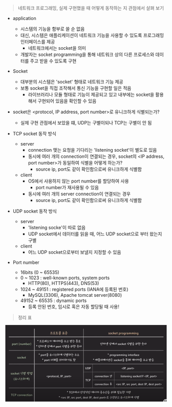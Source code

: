 > 네트워크 프로그래밍, 실제 구현했을 때 어떻게 동작하는 지 관점에서 살펴 보기

- application
    - 시스템의 기능을 함부로 쓸 순 없음
    - 대신, 시스템은 애플리케이션이 네트워크 기능을 사용할 수 있도록 프로그래밍 인터페이스를 제공
        - 네트워크에서는 socket을 의미
    - 개발자는 socket programming을 통해 네트워크 상의 다른 프로세스와 데이터를 주고 받을 수 있도록 구현
      <br/>


- Socket
    - 대부분의 시스템은 'socket' 형태로 네트워크 기능 제공
    - 보통 socket을 직접 조작해서 통신 기능을 구현할 일은 적음
        - 라이브러리나 모듈 형태로 기능이 제공되고 있고 내부에는 socket을 활용해서 구현되어 있음을 확인할 수 있음
          <br/>


- socket은 <protocol, IP address, port number>로 유니크하게 식별되는가?
    - 실제 구현 관점에서 보았을 떄, UDP는 구별이되나 TCP는 구별이 안 됨
      <br/>


- TCP socket 동작 방식
    - server
        - connection 맺는 요청을 기다리는 'listening socket'이 별도로 있음
        - 동시에 여러 개의 connection이 연결되는 경우, socket의 <IP address, port number>가 동일하여 식별을 어떻게 하는가?
            - source ip, port도 같이 확인함으로써 유니크하게 식별함
    - client
        - OS에서 사용하지 않는 port number를 할당하여 사용
            - port number가 재사용될 수 있음
        - 동시에 여러 개의 server connection이 연결되는 경우
            - source ip, port도 같이 확인함으로써 유니크하게 식별함
- UDP socket 동작 방식
    - server
        - 'listening socke'이 따로 없음
        - UDP socket에서 데이터를 읽을 때, 어느 UDP socket으로 부터 왔는지 구별
    - client
        - 어느 UDP socket으로부터 보낼지 지정할 수 있음
          <br/>


- Port number
    - 16bits (0 ~ 65535)
    - 0 ~ 1023 : well-known ports, system ports
        - HTTP(80), HTTPS(443), DNS(53)
    - 1024 ~ 49151 : registered ports (IANA에 등록된 번호)
        - MySQL(3306), Apache tomcat server(8080)
    - 49152 ~ 65535 : dynamic ports
        - 등록 안된 번호, 임시로 혹은 자동 할당될 때 사용!
          <br/>

> 정리 표

<img src="image/02_lecture-01.png">
